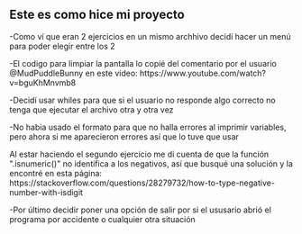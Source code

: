 ## Este es como hice mi proyecto
<p>-Como ví que eran 2 ejercicios en un mismo archhivo decidí hacer un menú para poder elegir entre los 2</p>
<p>-El codigo para limpiar la pantalla lo copié del comentario por el usuario @MudPuddleBunny en este video: https://www.youtube.com/watch?v=bguKhMnvmb8</p>
<p>-Decidí usar whiles para que si el usuario no responde algo correcto no tenga que ejecutar el archivo otra y otra vez</p>
<p>-No habia usado el formato para que no halla errores al imprimir variables, pero ahora si me aparecieron errores así que lo tuve que usar</p>
<p>Al estar haciendo el segundo ejercicio me di cuenta de que la función ".isnumeric()" no identifica a los negativos, así que busqué una solución y la encontré en esta página: https://stackoverflow.com/questions/28279732/how-to-type-negative-number-with-isdigit</p>
<p>-Por último decidir poner una opción de salir por si el ususario abrió el programa por accidente o cualquier otra situación</p>